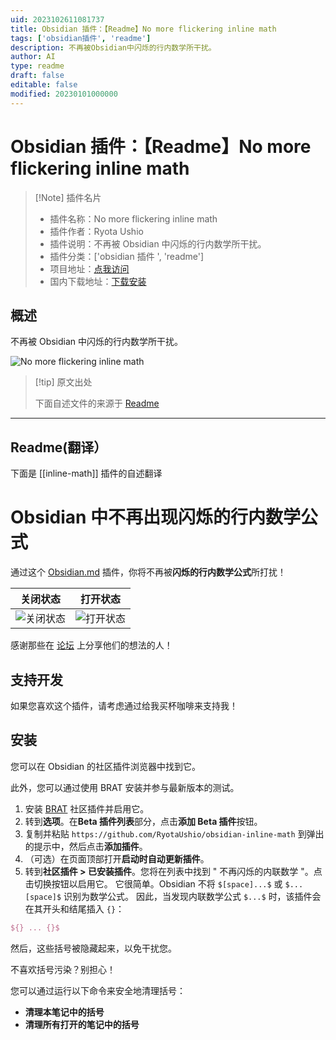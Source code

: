 ```yaml
---
uid: 2023102611081737
title: Obsidian 插件：【Readme】No more flickering inline math
tags: ['obsidian插件', 'readme']
description: 不再被Obsidian中闪烁的行内数学所干扰。
author: AI
type: readme
draft: false
editable: false
modified: 20230101000000
---
```


# Obsidian 插件：【Readme】No more flickering inline math

> [!Note] 插件名片
> - 插件名称：No more flickering inline math
> - 插件作者：Ryota Ushio
> - 插件说明：不再被 Obsidian 中闪烁的行内数学所干扰。
> - 插件分类：['obsidian 插件 ', 'readme']
> - 项目地址：[点我访问](https://github.com/RyotaUshio/obsidian-inline-math)
> - 国内下载地址：[下载安装](https://pkmer.cn/products/plugin/pluginMarket/?inline-math)

## 概述

不再被 Obsidian 中闪烁的行内数学所干扰。

![No more flickering inline math](https://cdn.pkmer.cn/covers/inline-math.gif!pkmer)

> [!tip] 原文出处
>
>下面自述文件的来源于 [Readme](https://ghproxy.net/https://raw.githubusercontent.com/RyotaUshio/obsidian-inline-math/master/README.md)

---

## Readme(翻译）

下面是 [[inline-math]] 插件的自述翻译

# Obsidian 中不再出现闪烁的行内数学公式

通过这个 [Obsidian.md](https://obsidian.md/) 插件，你将不再被**闪烁的行内数学公式**所打扰！

关闭状态               | 打开状态
:-----------------------:|:------------------------:
![关闭状态](fig/off.gif) | ![打开状态](fig/on.gif)

感谢那些在 [论坛](https://forum.obsidian.md/t/inline-math-allow-white-spaces-before-closing-dollar-signs/63551) 上分享他们的想法的人！

## 支持开发

如果您喜欢这个插件，请考虑通过给我买杯咖啡来支持我！

## 安装

您可以在 Obsidian 的社区插件浏览器中找到它。

此外，您可以通过使用 BRAT 安装并参与最新版本的测试。

1. 安装 [BRAT](obsidian://show-plugin?id=obsidian42-brat) 社区插件并启用它。
2. 转到**选项**。在**Beta 插件列表**部分，点击**添加 Beta 插件**按钮。
3. 复制并粘贴 `https://github.com/RyotaUshio/obsidian-inline-math` 到弹出的提示中，然后点击**添加插件**。
4. （可选）在页面顶部打开**启动时自动更新插件**。
5. 转到**社区插件 > 已安装插件**。您将在列表中找到 " 不再闪烁的内联数学 "。点击切换按钮以启用它。
它很简单。Obsidian 不将 `$[space]...$` 或 `$...[space]$` 识别为数学公式。
因此，当发现内联数学公式 `$...$` 时，该插件会在其开头和结尾插入 `{}`：

```latex
${} ... {}$
```

然后，这些括号被隐藏起来，以免干扰您。

不喜欢括号污染？别担心！

您可以通过运行以下命令来安全地清理括号：

- **清理本笔记中的括号**
- **清理所有打开的笔记中的括号**



